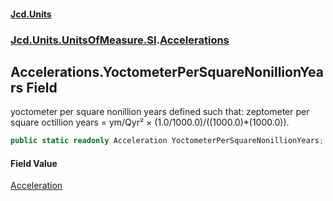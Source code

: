 #### [Jcd.Units](index.md 'index')

### [Jcd.Units.UnitsOfMeasure.SI](Jcd.Units.UnitsOfMeasure.SI.md 'Jcd.Units.UnitsOfMeasure.SI').[Accelerations](Accelerations.md 'Jcd.Units.UnitsOfMeasure.SI.Accelerations')

## Accelerations.YoctometerPerSquareNonillionYears Field

yoctometer per square nonillion years defined such that: zeptometer per square octillion years = ym/Qyr² ×
(1.0/1000.0)/((1000.0)*(1000.0)).

```csharp
public static readonly Acceleration YoctometerPerSquareNonillionYears;
```

#### Field Value

[Acceleration](Acceleration.md 'Jcd.Units.UnitTypes.Acceleration')